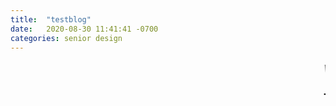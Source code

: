 ```yaml
---
title:  "testblog"
date:   2020-08-30 11:41:41 -0700
categories: senior design
---
```


<html>

<style>
{% include custom.css %}
</style>
<body>
<marquee style="color:black;font-size: 20pt" behavior="scroll" direction="left"><i>Welcome to my blog site!</i></marquee>

    
<marquee style="color:black;font-size: 20pt" behavior="scroll" direction="left">Thanks for reading. See you next week!</marquee>


</body>
</html>




